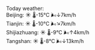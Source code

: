 Today weather:  
Beijing: ☀️   🌡️-15°C 🌬️↓7km/h  
Tianjin: ☀️   🌡️-10°C 🌬️↘7km/h  
Shijiazhuang: ☀️   🌡️-9°C 🌬️↑4km/h  
Tangshan: ☀️   🌡️-8°C 🌬️↓13km/h  
